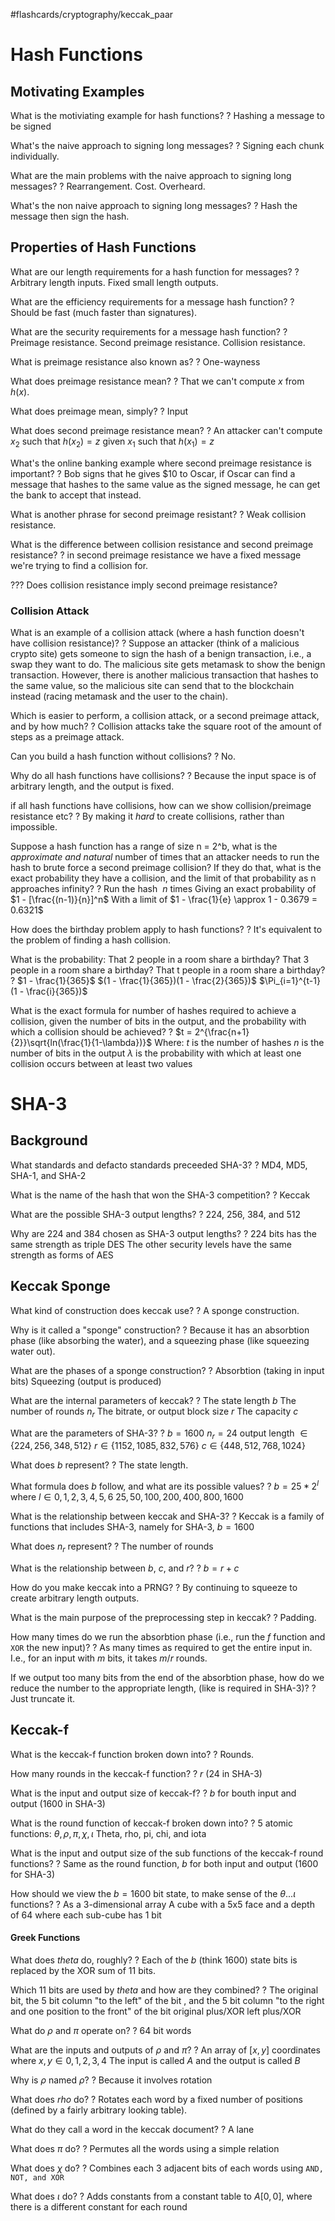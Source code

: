 #flashcards/cryptography/keccak_paar

# Hash Functions

## Motivating Examples

What is the motiviating example for hash functions?
?
Hashing a message to be signed
<!--SR:!2023-01-01,46,250-->

What's the naive approach to signing long messages?
?
Signing each chunk individually.
<!--SR:!2022-12-28,42,250-->

What are the main problems with the naive approach to signing long messages?
?
Rearrangement.
Cost.
Overheard.
<!--SR:!2023-01-26,63,250-->

What's the non naive approach to signing long messages?
?
Hash the message then sign the hash.
<!--SR:!2023-02-21,77,250-->

## Properties of Hash Functions

What are our length requirements for a hash function for messages?
?
Arbitrary length inputs.
Fixed small length outputs.
<!--SR:!2022-12-24,38,250-->

What are the efficiency requirements for a message hash function?
?
Should be fast (much faster than signatures).
<!--SR:!2023-02-17,73,250-->

What are the security requirements for a message hash function?
?
Preimage resistance.
Second preimage resistance.
Collision resistance.
<!--SR:!2022-12-22,36,230-->

What is preimage resistance also known as?
?
One-wayness
<!--SR:!2022-12-23,37,230-->

What does preimage resistance mean?
?
That we can't compute $x$ from $h(x)$.
<!--SR:!2023-02-20,76,250-->

What does preimage mean, simply?
?
Input
<!--SR:!2023-01-30,64,250-->

What does second preimage resistance mean?
?
An attacker can't compute $x_2$ such that $h(x_2) = z$ given $x_1$ such that $h(x_1) = z$
<!--SR:!2022-12-07,32,250-->

What's the online banking example where second preimage resistance is important?
?
Bob signs that he gives $10 to Oscar, if Oscar can find a message that hashes to the same value as the signed message, he can get the bank to accept that instead.
<!--SR:!2023-01-03,48,270-->

What is another phrase for second preimage resistant?
?
Weak collision resistance.
<!--SR:!2022-12-20,14,230-->

What is the difference between collision resistance and second preimage resistance?
?
in second preimage resistance we have a fixed message we're trying to find a collision for.
<!--SR:!2022-12-25,39,250-->

??? Does collision resistance imply second preimage resistance?

### Collision Attack

What is an example of a collision attack (where a hash function doesn't have collision resistance)?
?
Suppose an attacker (think of a malicious crypto site) gets someone to sign the hash of a benign transaction, i.e., a swap they want to do. The malicious site gets metamask to show the benign transaction. However, there is another malicious transaction that hashes to the same value, so the malicious site can send that to the blockchain instead (racing metamask and the user to the chain).
<!--SR:!2023-02-23,79,250-->

Which is easier to perform, a collision attack, or a second preimage attack, and by how much?
?
Collision attacks take the square root of the amount of steps as a preimage attack.
<!--SR:!2023-01-21,58,250-->

Can you build a hash function without collisions?
?
No.
<!--SR:!2023-01-04,47,250-->

Why do all hash functions have collisions?
?
Because the input space is of arbitrary length, and the output is fixed.
<!--SR:!2022-12-08,33,250-->

if all hash functions have collisions, how can we show collision/preimage resistance etc?
?
By making it *hard* to create collisions, rather than impossible.
<!--SR:!2023-01-02,47,250-->

Suppose a hash function has a range of size n = 2^b, what is the *approximate and natural* number of times that an attacker needs to run the hash to brute force a second preimage collision? If they do that, what is the exact probability they have  a collision, and the limit of that probability as n approaches infinity?
?
Run the hash $~n$ times
Giving an exact probability of $1 - [\frac{(n-1)}{n}]^n$ 
With a limit of $1 - \frac{1}{e} \approx 1 - 0.3679 = 0.6321$
<!--SR:!2022-12-07,21,210-->

How does the birthday problem apply to hash functions?
?
It's equivalent to the problem of finding a hash collision.
<!--SR:!2022-12-31,43,250-->

What is the probability:
That 2 people in a room share a birthday?
That 3 people in a room share a birthday?
That t people in a room share a birthday?
?
$1 - \frac{1}{365}$
$(1 - \frac{1}{365})(1 - \frac{2}{365})$
$\Pi_{i=1}^{t-1}(1 - \frac{i}{365})$
<!--SR:!2022-12-15,29,210-->

What is the exact formula for number of hashes required to achieve a collision, given the number of bits in the output, and the probability with which a collision should be achieved?
?
$t = 2^{\frac{n+1}{2}}\sqrt{ln(\frac{1}{1-\lambda})}$
Where: 
	$t$ is the number of hashes
	$n$ is the number of bits in the output
	$\lambda$ is the probability with which at least one collision occurs between at least two values
<!--SR:!2022-12-10,24,210-->


# SHA-3

## Background

What standards and defacto standards preceeded SHA-3?
?
MD4, MD5, SHA-1, and SHA-2
<!--SR:!2022-12-26,40,250-->

What is the name of the hash that won the SHA-3 competition?
?
Keccak
<!--SR:!2023-02-18,74,250-->

What are the possible SHA-3 output lengths?
?
224, 256, 384, and 512
<!--SR:!2022-12-13,14,210-->

Why are 224 and 384 chosen as SHA-3 output lengths?
?
224 bits has the same strength as triple DES
The other security levels have the same strength as forms of AES
<!--SR:!2023-02-09,69,250-->

## Keccak Sponge

What kind of construction does keccak use?
?
A sponge construction.
<!--SR:!2022-12-28,42,250-->

Why is it called a "sponge" construction?
?
Because it has an absorbtion phase (like absorbing the water), and a squeezing phase (like squeezing water out).
<!--SR:!2023-01-19,56,250-->

What are the phases of a sponge construction?
?
Absorbtion (taking in input bits)
Squeezing (output is produced)
<!--SR:!2022-12-25,39,250-->

What are the internal parameters of keccak?
?
The state length $b$ 
The number of rounds $n_r$
The bitrate, or output block size $r$
The capacity $c$
<!--SR:!2022-12-30,42,230-->

What are the parameters of SHA-3?
?
$b = 1600$
$n_r = 24$
output length $\in \{224, 256, 348, 512\}$
$r \in \{1152, 1085, 832, 576\}$
$c \in \{448, 512, 768, 1024\}$
<!--SR:!2022-12-07,1,130-->

What does $b$ represent?
?
The state length.
<!--SR:!2022-12-10,16,210-->

What formula does $b$ follow, and what are its possible values?
?
$b = 25 * 2^l$ where $l \in {0,1,2,3,4,5,6}$
${25, 50, 100, 200, 400, 800, 1600}$
<!--SR:!2022-12-22,36,230-->

What is the relationship between keccak and SHA-3?
?
Keccak is a family of functions that includes SHA-3, namely for SHA-3, $b=1600$
<!--SR:!2023-02-19,75,250-->

What does $n_r$ represent?
?
The number of rounds
<!--SR:!2023-02-28,84,250-->

What is the relationship between $b$, $c$, and $r$?
?
$b = r + c$
<!--SR:!2023-01-01,44,250-->

How do you make keccak into a PRNG?
?
By continuing to squeeze to create arbitrary length outputs.
<!--SR:!2022-12-26,40,250-->

What is the main purpose of the preprocessing step in keccak?
?
Padding.
<!--SR:!2022-12-24,38,250-->

How many times do we run the absorbtion phase (i.e., run the $f$ function and `XOR` the new input)?
?
As many times as required to get the entire input in.
I.e., for an input with $m$ bits, it takes $m/r$ rounds.
<!--SR:!2023-01-06,48,250-->

If we output too many bits from the end of the absorbtion phase, how do we reduce the number to the appropriate length, (like is required in SHA-3)?
?
Just truncate it.
<!--SR:!2022-12-09,34,250-->

## Keccak-f

What is the keccak-f function broken down into?
?
Rounds.
<!--SR:!2023-02-22,78,250-->

How many rounds in the keccak-f function?
?
$r$ (24 in SHA-3)
<!--SR:!2023-02-01,66,250-->

What is the input and output size of keccak-f?
?
$b$ for bouth input and output (1600 in SHA-3)
<!--SR:!2023-01-21,58,250-->

What is the round function of keccak-f broken down into?
?
5 atomic functions:
$\theta, \rho, \pi, \chi, \iota$
Theta, rho, pi, chi, and iota
<!--SR:!2023-01-03,28,170-->

What is the input and output size of the sub functions of the keccak-f round functions?
?
Same as the round function, $b$ for both input and output (1600 for SHA-3)
<!--SR:!2022-12-21,15,230-->

How should we view the $b = 1600$ bit state, to make sense of the $\theta ... \iota$ functions?
?
As a 3-dimensional array
A cube with a 5x5 face and a depth of 64 where each sub-cube has 1 bit
<!--SR:!2022-12-27,41,250-->

#### Greek Functions

What does $theta$ do, roughly?
?
Each of the $b$ (think $1600$) state bits is replaced by the XOR sum of 11 bits.
<!--SR:!2022-12-08,10,190-->

Which 11 bits are used by $theta$ and how are they combined?
?
The original bit, the 5 bit column "to the left" of the bit  , and the 5 bit column "to the right and one position to the front" of the bit
original plus/XOR left plus/XOR
<!--SR:!2023-02-27,83,250-->

What do $\rho$ and $\pi$ operate on?
?
64 bit words
<!--SR:!2023-01-22,59,250-->

 What are the inputs and outputs of $\rho$ and $\pi$?
 ?
 An array of $[x,y]$ coordinates where $x,y \in 0,1,2,3,4$
The input is called $A$ and the output is called $B$

Why is $\rho$ named $\rho$?
?
Because it involves rotation
<!--SR:!2023-02-25,81,250-->

What does $rho$ do?
?
Rotates each word by a fixed number of positions (defined by a fairly arbitrary looking table).
<!--SR:!2023-01-17,54,250-->

What do they call a word in the keccak document?
?
A lane
<!--SR:!2023-01-02,45,250-->

What does $\pi$ do?
?
Permutes all the words using a simple relation
<!--SR:!2022-12-21,35,230-->

What does $\chi$ do?
?
Combines each 3 adjacent bits of each words using `AND, NOT, and XOR`
<!--SR:!2022-12-11,25,210-->

What does $\iota$ do?
?
Adds constants from a constant table to $A[0,0]$, where there is a different constant for each round
<!--SR:!2022-12-25,19,170-->




